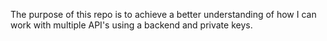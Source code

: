 The purpose of this repo is to achieve a better understanding of how I can work with multiple API's using a backend and private keys.

